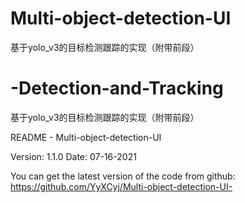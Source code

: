 # Multi-object-detection-UI
基于yolo_v3的目标检测跟踪的实现（附带前段）

# -Detection-and-Tracking
基于yolo_v3的目标检测跟踪的实现（附带前段）

README - Multi-object-detection-UI

Version: 1.1.0 Date: 07-16-2021

You can get the latest version of the code from github: https://github.com/YyXCyj/Multi-object-detection-UI-

